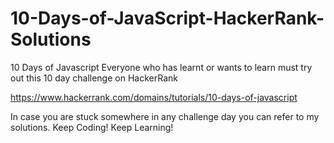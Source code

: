 # 10-Days-of-JavaScript-HackerRank-Solutions

10 Days of Javascript
Everyone who has learnt or wants to learn must try out this 10 day challenge on HackerRank

https://www.hackerrank.com/domains/tutorials/10-days-of-javascript

In case you are stuck somewhere in any challenge day you can refer to my solutions.
Keep Coding! Keep Learning! 

